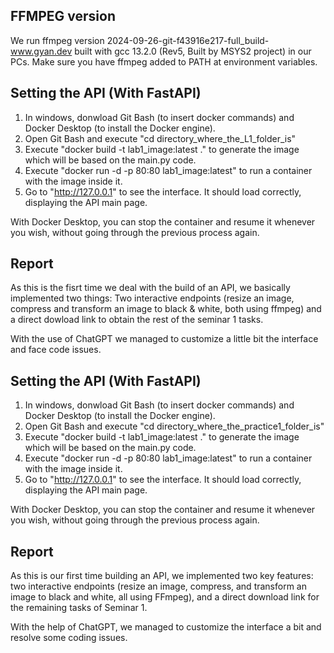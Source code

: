 ## FFMPEG version
We run ffmpeg version 2024-09-26-git-f43916e217-full_build-www.gyan.dev built with gcc 13.2.0 (Rev5, Built by MSYS2 project) in our PCs. Make sure you have ffmpeg added to PATH at environment variables.

## Setting the API (With FastAPI)

1. In windows, donwload Git Bash (to insert docker commands) and Docker Desktop (to install the Docker engine).
2. Open Git Bash and execute "cd directory_where_the_L1_folder_is"
3. Execute "docker build -t lab1_image:latest ." to generate the image which will be based on the main.py code.
4. Execute "docker run -d -p 80:80 lab1_image:latest" to run a container with the image inside it.
5. Go to "http://127.0.0.1" to see the interface. It should load correctly, displaying the API main page.

With Docker Desktop, you can stop the container and resume it whenever you wish, without going through the previous process again.

## Report

As this is the fisrt time we deal with the build of an API, we basically implemented two things: Two interactive endpoints (resize an image, compress and transform an image to black & white, both using ffmpeg) and a direct dowload link to obtain the rest of the seminar 1 tasks.

With the use of ChatGPT we managed to customize a little bit the interface and face code issues.


## Setting the API (With FastAPI)

1. In windows, donwload Git Bash (to insert docker commands) and Docker Desktop (to install the Docker engine).
2. Open Git Bash and execute "cd directory_where_the_practice1_folder_is"
3. Execute "docker build -t lab1_image:latest ." to generate the image which will be based on the main.py code.
4. Execute "docker run -d -p 80:80 lab1_image:latest" to run a container with the image inside it.
5. Go to "http://127.0.0.1" to see the interface. It should load correctly, displaying the API main page.

With Docker Desktop, you can stop the container and resume it whenever you wish, without going through the previous process again.

## Report

As this is our first time building an API, we implemented two key features: two interactive endpoints (resize an image, compress, and transform an image to black and white, all using FFmpeg), and a direct download link for the remaining tasks of Seminar 1.

With the help of ChatGPT, we managed to customize the interface a bit and resolve some coding issues.

